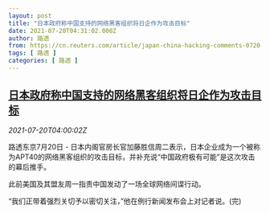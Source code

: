 ```yaml
---
layout: post
title: "日本政府称中国支持的网络黑客组织将日企作为攻击目标"
date: 2021-07-20T04:31:02.000Z
author: 路透
from: https://cn.reuters.com/article/japan-china-hacking-comments-0720-tues-idCNKBS2EQ0B6
tags: [ 路透 ]
categories: [ 路透 ]
---
```

<!--1626755462000-->
[日本政府称中国支持的网络黑客组织将日企作为攻击目标](https://cn.reuters.com/article/japan-china-hacking-comments-0720-tues-idCNKBS2EQ0B6)
------

<div>
<div><i>2021-07-20T04:00:02Z</i></div><p>路透东京7月20日 - 日本内阁官房长官加藤胜信周二表示，日本企业成为一个被称为APT40的网络黑客组织的攻击目标，并补充说“中国政府极有可能”是这次攻击的幕后推手。</p><p>此前美国及其盟友周一指责中国发动了一场全球网络间谍行动。</p><p>“我们正带着强烈关切予以密切关注，”他在例行新闻发布会上对记者说。(完)</p>
</div>
